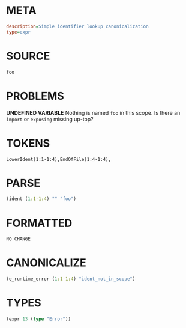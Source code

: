 # META
~~~ini
description=Simple identifier lookup canonicalization
type=expr
~~~
# SOURCE
~~~roc
foo
~~~
# PROBLEMS
**UNDEFINED VARIABLE**
Nothing is named `foo` in this scope.
Is there an `import` or `exposing` missing up-top?

# TOKENS
~~~zig
LowerIdent(1:1-1:4),EndOfFile(1:4-1:4),
~~~
# PARSE
~~~clojure
(ident (1:1-1:4) "" "foo")
~~~
# FORMATTED
~~~roc
NO CHANGE
~~~
# CANONICALIZE
~~~clojure
(e_runtime_error (1:1-1:4) "ident_not_in_scope")
~~~
# TYPES
~~~clojure
(expr 13 (type "Error"))
~~~